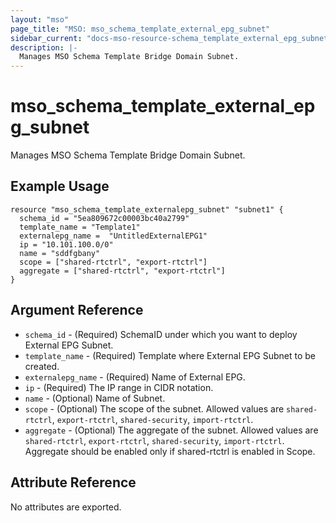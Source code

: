 ```yaml
---
layout: "mso"
page_title: "MSO: mso_schema_template_external_epg_subnet"
sidebar_current: "docs-mso-resource-schema_template_external_epg_subnet"
description: |-
  Manages MSO Schema Template Bridge Domain Subnet.
---
```


# mso_schema_template_external_epg_subnet #

Manages MSO Schema Template Bridge Domain Subnet.

## Example Usage ##

```hcl
resource "mso_schema_template_externalepg_subnet" "subnet1" {
  schema_id = "5ea809672c00003bc40a2799"
  template_name = "Template1"
  externalepg_name =  "UntitledExternalEPG1"
  ip = "10.101.100.0/0"
  name = "sddfgbany"
  scope = ["shared-rtctrl", "export-rtctrl"]
  aggregate = ["shared-rtctrl", "export-rtctrl"]
}
```

## Argument Reference ##

* `schema_id` - (Required) SchemaID under which you want to deploy External EPG Subnet.
* `template_name` - (Required) Template where External EPG Subnet to be created.
* `externalepg_name` - (Required) Name of External EPG.
* `ip` - (Required) The IP range in CIDR notation.
* `name` - (Optional) Name of Subnet.
* `scope` - (Optional) The scope of the subnet. Allowed values are `shared-rtctrl`, `export-rtctrl`, `shared-security`, `import-rtctrl`.
* `aggregate` - (Optional) The aggregate of the subnet. Allowed values are `shared-rtctrl`, `export-rtctrl`, `shared-security`, `import-rtctrl`. Aggregate should be enabled only if shared-rtctrl is enabled in Scope.

## Attribute Reference ##

No attributes are exported.
